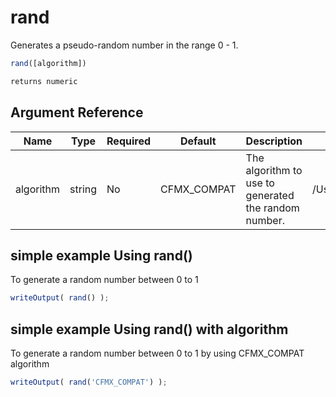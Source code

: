 # rand

Generates a pseudo-random number in the range 0 - 1.

```javascript
rand([algorithm])
```

```javascript
returns numeric
```

## Argument Reference

| Name | Type | Required | Default | Description | Values |
| --- | --- | --- | --- | --- | --- |
| algorithm | string | No | CFMX_COMPAT | The algorithm to use to generated the random number. | /Users/garethedwards/development/github/cfdocs/docs/functions/rand.md|IBMSecureRandom |

## simple example Using rand()

To generate a random number between 0 to 1

```javascript
writeOutput( rand() );
```

## simple example Using rand() with algorithm

To generate a random number between 0 to 1 by using CFMX_COMPAT algorithm

```javascript
writeOutput( rand('CFMX_COMPAT') );
```
